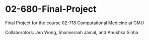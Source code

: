 # 02-680-Final-Project
Final Project for the course 02-718 Computational Medicine at CMU 

Collaborators: Jen Wong, Shamieraah Jamal, and Anushka Sinha
